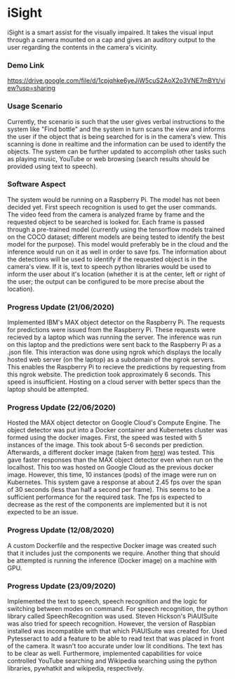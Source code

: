 # iSight
iSight is a smart assist for the visually impaired. It takes the visual input through a camera mounted on a cap and gives an auditory output to the user regarding the contents in the camera's vicinity.

### Demo Link
https://drive.google.com/file/d/1cpjqhke6yeJiW5cuS2AoX2o3VNE7mBYt/view?usp=sharing

### Usage Scenario
Currently, the scenario is such that the user gives verbal instructions to the system like "Find bottle" and the system in turn scans the view and informs the user if the object that is being searched for is in the camera's view. This scanning is done in realtime and the information can be used to identify the objects. The system can be further updated to accomplish other tasks such as playing music, YouTube or web browsing (search results should be provided using text to speech).

### Software Aspect
The system would be running on a Raspberry Pi. The model has not been decided yet. First speech recognition is used to get the user commands. The video feed from the camera is analyzed frame by frame and the requested object to be searched is looked for. Each frame is passed through a pre-trained model (currently using the tensorflow models trained on the COCO dataset; different models are being tested to identify the best model for the purpose). This model would preferably be in the cloud and the inference would run on it as well in order to save fps. The information about the detections will be used to identify if the requested object is in the camera's view. If it is, text to speech python libraries would be used to inform the user about it's location (whether it is at the center, left or right of the user; the output can be configured to be more precise about the location).

### Progress Update (21/06/2020)
Implemented IBM's MAX object detector on the Raspberry Pi. The requests for predictions were issued from the Raspberry Pi. These requests were recieved by a laptop which was running the server. The inference was run on this laptop and the predictions were sent back to the Raspberry Pi as a .json file. This interaction was done using ngrok which displays the locally hosted web server (on the laptop) as a subdomain of the ngrok servers. This enables the Raspberry Pi to recieve the predictions by requesting from this ngrok website. The prediction took approximately 6 seconds. This speed is insufficient. Hosting on a cloud server with better specs than the laptop should be attempted.

### Progress Update (22/06/2020)
Hosted the MAX object detector on Google Cloud's Compute Engine. The object detector was put into a Docker container and Kubernetes cluster was formed using the docker images. First, the speed was tested with 5 instances of the image. This took about 5-6 seconds per prediction. Afterwards, a different docker image (taken from [here](https://github.com/tprlab/docker-detect)) was tested. This gave faster responses than the MAX object detector even when run on the localhost. This too was hosted on Google Cloud as the previous docker image. However, this time, 10 instances (pods) of the image were run on Kubernetes. This system gave a response at about 2.45 fps over the span of 30 seconds (less than half a second per frame). This seems to be a sufficient performance for the required task. The fps is expected to decrease as the rest of the components are implemented but it is not expected to be an issue.

### Progress Update (12/08/2020)
A custom Dockerfile and the respective Docker image was created such that it includes just the components we require. Another thing that should be attempted is running the inference (Docker image) on a machine with GPU.

### Progress Update (23/09/2020)
Implemented the text to speech, speech recognition and the logic for switching between modes on command. For speech recognition, the python library called SpeechRecognition was used. Steven Hickson's PiAUISuite was also tried for speech recognition. However, the version of Raspbian installed was incompatible with that which PiAUISuite was created for. Used Pytesseract to add a feature to be able to read text that was placed in front of the camera. It wasn't too accurate under low lit conditions. The text has to be clear as well.
Furthermore, implemented capabilities for voice controlled YouTube searching and Wikipedia searching using the python libraries, pywhatkit and wikipedia, respectively.
